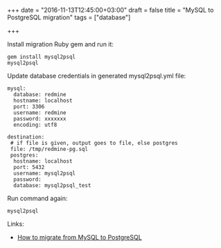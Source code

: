 +++
date = "2016-11-13T12:45:00+03:00"
draft = false
title = "MySQL to PostgreSQL migration"
tags = ["database"]

+++

Install migration Ruby gem and run it:

```
gem install mysql2psql
mysql2psql
```

Update database credentials in generated mysql2psql.yml file:

```
mysql:
  database: redmine
  hostname: localhost
  port: 3306
  username: redmine
  password: xxxxxxx
  encoding: utf8

destination:
 # if file is given, output goes to file, else postgres
 file: /tmp/redmine-pg.sql
 postgres:
  hostname: localhost
  port: 5432
  username: mysql2psql
  password:
  database: mysql2psql_test
```

Run command again:

```
mysql2psql
```

Links:

* [How to migrate from MySQL to PostgreSQL](http://www.redmine.org/boards/2/topics/12825?r=41870)
